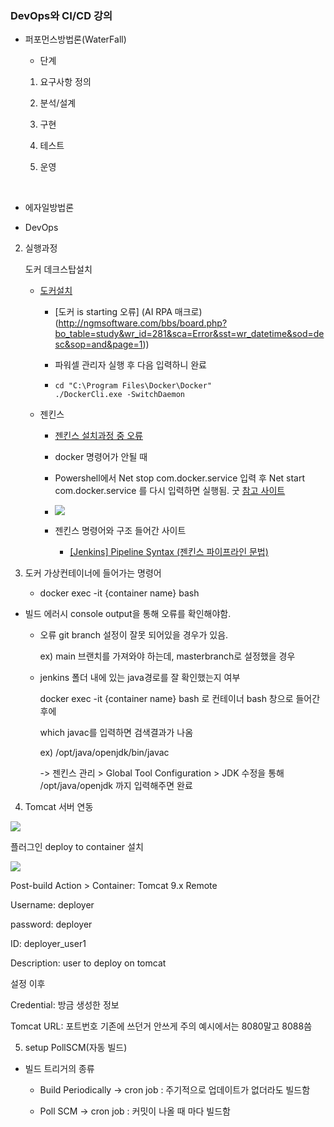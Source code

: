 ### DevOps와 CI/CD 강의

- 퍼포먼스방법론(WaterFall)
  
  - 단계
  1. 요구사항 정의
  
  2. 분석/설계
  
  3. 구현
  
  4. 테스트
  
  5. 운영

 

- 에자일방법론

- DevOps
2. 실행과정
   
   도커 데크스탑설치
   
   - [도커설치](https://hub.docker.com)
     
     - [도커 is starting 오류] (AI RPA 매크로)(http://ngmsoftware.com/bbs/board.php?bo_table=study&wr_id=281&sca=Error&sst=wr_datetime&sod=desc&sop=and&page=1))
     
     - 파워셀 관리자 실행 후 다음 입력하니 완료
     
     - ```
       cd "C:\Program Files\Docker\Docker"
       ./DockerCli.exe -SwitchDaemon
       ```
   
   - 젠킨스
     
     - [젠킨스 설치과정 중 오류](https://chaelin1211.github.io/study/2021/04/01/docker-error.html)
     
     - docker 명령어가 안될 때
     
     - Powershell에서 Net stop com.docker.service 입력 후 Net start com.docker.service 를 다시 입력하면 실행됨. 굿 [참고 사이트](https://stackoverflow.com/questions/63330590/error-response-from-daemon-open-pipe-docker-engine-linux-the-system-cannot)
     
     - ![](C:\Users\SSAFY\AppData\Roaming\marktext\images\2023-01-25-15-52-59-image.png)
     
     - 젠킨스 명령어와 구조 들어간 사이트
       
       - [[Jenkins] Pipeline Syntax (젠킨스 파이프라인 문법)](https://waspro.tistory.com/554)

3. 도커 가상컨테이너에 들어가는 명령어
   
   - docker exec -it {container name} bash
- 빌드 에러시 console output을 통해 오류를 확인해야함.
  
  - 오류 git branch 설정이 잘못 되어있을 경우가 있음.
    
    ex) main 브랜치를 가져와야 하는데, masterbranch로 설정했을 경우
  
  - jenkins 폴더 내에 있는 java경로를 잘 확인했는지 여부
    
    docker exec -it {container name} bash 로 컨테이너 bash 창으로 들어간 후에
    
    which javac를 입력하면 검색결과가 나옴
    
    ex) /opt/java/openjdk/bin/javac
    
    -> 젠킨스 관리 > Global Tool Configuration > JDK 수정을 통해 /opt/java/openjdk 까지 입력해주면 완료 
4. Tomcat 서버 연동

![](C:\Users\SSAFY\AppData\Roaming\marktext\images\2023-01-26-13-16-50-image.png)

플러그인 deploy to container 설치

![](C:\Users\SSAFY\AppData\Roaming\marktext\images\2023-01-26-13-23-59-image.png)

Post-build Action > Container: Tomcat 9.x Remote

Username: deployer

password: deployer

ID: deployer_user1

Description: user to deploy on tomcat

설정 이후

Credential: 방금 생성한 정보

Tomcat URL: 포트번호 기존에 쓰던거 안쓰게 주의 예시에서는 8080말고 8088씀

5. setup PollSCM(자동 빌드)
- 빌드 트리거의 종류
  
  - Build Periodically -> cron job : 주기적으로 업데이트가 없더라도 빌드함
  
  - Poll SCM -> cron job : 커밋이 나올 때 마다 빌드함
